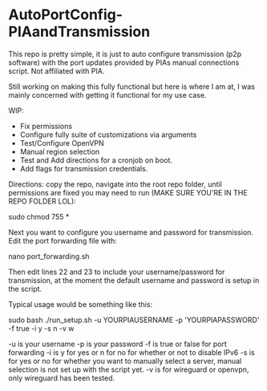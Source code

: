 # AutoPortConfig-PIAandTransmission
This repo is pretty simple, it is just to auto configure transmission (p2p software) with the port updates provided by PIAs manual connections script. Not affiliated with PIA.

Still working on making this fully functional but here is where I am at, I was mainly concerned with getting it functional for my use case.

WIP: 
- Fix permissions
- Configure fully suite of customizations via arguments
- Test/Configure OpenVPN
- Manual region selection
- Test and Add directions for a cronjob on boot.
- Add flags for transmission credentials.

Directions: copy the repo, navigate into the root repo folder, until permissions are fixed you may need to run (MAKE SURE YOU'RE IN THE REPO FOLDER LOL):

sudo chmod 755 *

Next you want to configure you username and password for transmission. Edit the port forwarding file with:

nano port_forwarding.sh

Then edit lines 22 and 23 to include your username/password for transmission, at the moment the default username and password is setup in the script.

Typical usage would be something like this:

sudo bash ./run_setup.sh -u YOURPIAUSERNAME -p 'YOURPIAPASSWORD' -f true -i y -s n -v w

-u is your username
-p is your password
-f is true or false for port forwarding
-i is y for yes or n for no for whether or not to disable IPv6
-s is for yes or no for whether you want to manually select a server, manual selection is not set up with the script yet.
-v is for wireguard or openvpn, only wireguard has been tested.

